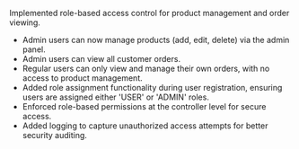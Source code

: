 Implemented role-based access control for product management and order viewing.

- Admin users can now manage products (add, edit, delete) via the admin panel.
- Admin users can view all customer orders.
- Regular users can only view and manage their own orders, with no access to product management.
- Added role assignment functionality during user registration, ensuring users are assigned either 'USER' or 'ADMIN' roles.
- Enforced role-based permissions at the controller level for secure access.
- Added logging to capture unauthorized access attempts for better security auditing.